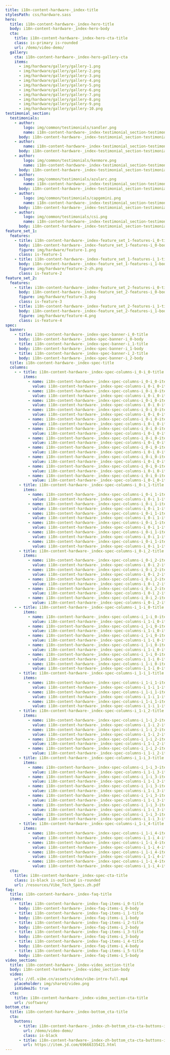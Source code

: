 ```yaml
---
title: i18n-content-hardware-_index-title
stylesPath: css/hardware.sass
hero:
  title: i18n-content-hardware-_index-hero-title
  body: i18n-content-hardware-_index-hero-body
  cta:
    title: i18n-content-hardware-_index-hero-cta-title
    class: is-primary is-rounded
    url: /demo/video-demo/
  gallery:
    cta: i18n-content-hardware-_index-hero-gallery-cta
    items:
      - img/hardware/gallery/gallery-1.png
      - img/hardware/gallery/gallery-2.png
      - img/hardware/gallery/gallery-3.png
      - img/hardware/gallery/gallery-4.png
      - img/hardware/gallery/gallery-5.png
      - img/hardware/gallery/gallery-6.png
      - img/hardware/gallery/gallery-7.png
      - img/hardware/gallery/gallery-8.png
      - img/hardware/gallery/gallery-9.png
      - img/hardware/gallery/gallery-10.png
testimonial_section:
  testimonials:
    - author:
        logo: img/common/testimonials/sandler.png
        name: i18n-content-hardware-_index-testimonial_section-testimonials-i_0-author-name
      body: i18n-content-hardware-_index-testimonial_section-testimonials-i_0-body
    - author:
        name: i18n-content-hardware-_index-testimonial_section-testimonials-i_1-author-name
      body: i18n-content-hardware-_index-testimonial_section-testimonials-i_1-body
    - author:
        logo: img/common/testimonials/kenmore.png
        name: i18n-content-hardware-_index-testimonial_section-testimonials-i_2-author-name
      body: i18n-content-hardware-_index-testimonial_section-testimonials-i_2-body
    - author:
        logo: img/common/testimonials/azularc.png
        name: i18n-content-hardware-_index-testimonial_section-testimonials-i_3-author-name
      body: i18n-content-hardware-_index-testimonial_section-testimonials-i_3-body
    - author:
        logo: img/common/testimonials/capgemini.png
        name: i18n-content-hardware-_index-testimonial_section-testimonials-i_4-author-name
      body: i18n-content-hardware-_index-testimonial_section-testimonials-i_4-body
    - author:
        logo: img/common/testimonials/csi.png
        name: i18n-content-hardware-_index-testimonial_section-testimonials-i_5-author-name
      body: i18n-content-hardware-_index-testimonial_section-testimonials-i_5-body
feature_set_1:
  features:
    - title: i18n-content-hardware-_index-feature_set_1-features-i_0-title
      body: i18n-content-hardware-_index-feature_set_1-features-i_0-body
      figure: img/hardware/feature-1.png
      class: is-feature-1
    - title: i18n-content-hardware-_index-feature_set_1-features-i_1-title
      body: i18n-content-hardware-_index-feature_set_1-features-i_1-body
      figure: img/hardware/feature-2-zh.png
      class: is-feature-2
feature_set_2:
  features:
    - title: i18n-content-hardware-_index-feature_set_2-features-i_0-title
      body: i18n-content-hardware-_index-feature_set_2-features-i_0-body
      figure: img/hardware/feature-3.png
      class: is-feature-3
    - title: i18n-content-hardware-_index-feature_set_2-features-i_1-title
      body: i18n-content-hardware-_index-feature_set_2-features-i_1-body
      figure: img/hardware/feature-4.png
      class: is-feature-4
spec:
  banner:
    - title: i18n-content-hardware-_index-spec-banner-i_0-title
      body: i18n-content-hardware-_index-spec-banner-i_0-body
    - title: i18n-content-hardware-_index-spec-banner-i_1-title
      body: i18n-content-hardware-_index-spec-banner-i_1-body
    - title: i18n-content-hardware-_index-spec-banner-i_2-title
      body: i18n-content-hardware-_index-spec-banner-i_2-body
  title: i18n-content-hardware-_index-spec-title
  columns:
    - - title: i18n-content-hardware-_index-spec-columns-i_0-i_0-title
        items:
          - name: i18n-content-hardware-_index-spec-columns-i_0-i_0-items-i_0-name
            value: i18n-content-hardware-_index-spec-columns-i_0-i_0-items-i_0-value
          - name: i18n-content-hardware-_index-spec-columns-i_0-i_0-items-i_1-name
            value: i18n-content-hardware-_index-spec-columns-i_0-i_0-items-i_1-value
          - name: i18n-content-hardware-_index-spec-columns-i_0-i_0-items-i_2-name
            value: i18n-content-hardware-_index-spec-columns-i_0-i_0-items-i_2-value
          - name: i18n-content-hardware-_index-spec-columns-i_0-i_0-items-i_3-name
            value: i18n-content-hardware-_index-spec-columns-i_0-i_0-items-i_3-value
          - name: i18n-content-hardware-_index-spec-columns-i_0-i_0-items-i_4-name
            value: i18n-content-hardware-_index-spec-columns-i_0-i_0-items-i_4-value
          - name: i18n-content-hardware-_index-spec-columns-i_0-i_0-items-i_5-name
            value: i18n-content-hardware-_index-spec-columns-i_0-i_0-items-i_5-value
          - name: i18n-content-hardware-_index-spec-columns-i_0-i_0-items-i_6-name
            value: i18n-content-hardware-_index-spec-columns-i_0-i_0-items-i_6-value
          - name: i18n-content-hardware-_index-spec-columns-i_0-i_0-items-i_7-name
            value: i18n-content-hardware-_index-spec-columns-i_0-i_0-items-i_7-value
          - name: i18n-content-hardware-_index-spec-columns-i_0-i_0-items-i_8-name
            value: i18n-content-hardware-_index-spec-columns-i_0-i_0-items-i_8-value
          - name: i18n-content-hardware-_index-spec-columns-i_0-i_0-items-i_9-name
            value: i18n-content-hardware-_index-spec-columns-i_0-i_0-items-i_9-value
          - name: i18n-content-hardware-_index-spec-columns-i_0-i_0-items-i_10-name
            value: i18n-content-hardware-_index-spec-columns-i_0-i_0-items-i_10-value
      - title: i18n-content-hardware-_index-spec-columns-i_0-i_1-title
        items:
          - name: i18n-content-hardware-_index-spec-columns-i_0-i_1-items-i_0-name
            value: i18n-content-hardware-_index-spec-columns-i_0-i_1-items-i_0-value
          - name: i18n-content-hardware-_index-spec-columns-i_0-i_1-items-i_1-name
            value: i18n-content-hardware-_index-spec-columns-i_0-i_1-items-i_1-value
          - name: i18n-content-hardware-_index-spec-columns-i_0-i_1-items-i_2-name
            value: i18n-content-hardware-_index-spec-columns-i_0-i_1-items-i_2-value
          - name: i18n-content-hardware-_index-spec-columns-i_0-i_1-items-i_3-name
            value: i18n-content-hardware-_index-spec-columns-i_0-i_1-items-i_3-value
          - name: i18n-content-hardware-_index-spec-columns-i_0-i_1-items-i_4-name
            value: i18n-content-hardware-_index-spec-columns-i_0-i_1-items-i_4-value
          - name: i18n-content-hardware-_index-spec-columns-i_0-i_1-items-i_5-name
            value: i18n-content-hardware-_index-spec-columns-i_0-i_1-items-i_5-value
      - title: i18n-content-hardware-_index-spec-columns-i_0-i_2-title
        items:
          - name: i18n-content-hardware-_index-spec-columns-i_0-i_2-items-i_0-name
            value: i18n-content-hardware-_index-spec-columns-i_0-i_2-items-i_0-value
          - name: i18n-content-hardware-_index-spec-columns-i_0-i_2-items-i_1-name
            value: i18n-content-hardware-_index-spec-columns-i_0-i_2-items-i_1-value
          - name: i18n-content-hardware-_index-spec-columns-i_0-i_2-items-i_2-name
            value: i18n-content-hardware-_index-spec-columns-i_0-i_2-items-i_2-value
          - name: i18n-content-hardware-_index-spec-columns-i_0-i_2-items-i_3-name
            value: i18n-content-hardware-_index-spec-columns-i_0-i_2-items-i_3-value
          - name: i18n-content-hardware-_index-spec-columns-i_0-i_2-items-i_4-name
            value: i18n-content-hardware-_index-spec-columns-i_0-i_2-items-i_4-value
    - - title: i18n-content-hardware-_index-spec-columns-i_1-i_0-title
        items:
          - name: i18n-content-hardware-_index-spec-columns-i_1-i_0-items-i_0-name
            value: i18n-content-hardware-_index-spec-columns-i_1-i_0-items-i_0-value
          - name: i18n-content-hardware-_index-spec-columns-i_1-i_0-items-i_1-name
            value: i18n-content-hardware-_index-spec-columns-i_1-i_0-items-i_1-value
          - name: i18n-content-hardware-_index-spec-columns-i_1-i_0-items-i_2-name
            value: i18n-content-hardware-_index-spec-columns-i_1-i_0-items-i_2-value
          - name: i18n-content-hardware-_index-spec-columns-i_1-i_0-items-i_3-name
            value: i18n-content-hardware-_index-spec-columns-i_1-i_0-items-i_3-value
          - name: i18n-content-hardware-_index-spec-columns-i_1-i_0-items-i_4-name
            value: i18n-content-hardware-_index-spec-columns-i_1-i_0-items-i_4-value
          - name: i18n-content-hardware-_index-spec-columns-i_1-i_0-items-i_5-name
            value: i18n-content-hardware-_index-spec-columns-i_1-i_0-items-i_5-value
      - title: i18n-content-hardware-_index-spec-columns-i_1-i_1-title
        items:
          - name: i18n-content-hardware-_index-spec-columns-i_1-i_1-items-i_0-name
            value: i18n-content-hardware-_index-spec-columns-i_1-i_1-items-i_0-value
          - name: i18n-content-hardware-_index-spec-columns-i_1-i_1-items-i_1-name
            value: i18n-content-hardware-_index-spec-columns-i_1-i_1-items-i_1-value
          - name: i18n-content-hardware-_index-spec-columns-i_1-i_1-items-i_2-name
            value: i18n-content-hardware-_index-spec-columns-i_1-i_1-items-i_2-value
      - title: i18n-content-hardware-_index-spec-columns-i_1-i_2-title
        items:
          - name: i18n-content-hardware-_index-spec-columns-i_1-i_2-items-i_0-name
            value: i18n-content-hardware-_index-spec-columns-i_1-i_2-items-i_0-value
          - name: i18n-content-hardware-_index-spec-columns-i_1-i_2-items-i_1-name
            value: i18n-content-hardware-_index-spec-columns-i_1-i_2-items-i_1-value
          - name: i18n-content-hardware-_index-spec-columns-i_1-i_2-items-i_2-name
            value: i18n-content-hardware-_index-spec-columns-i_1-i_2-items-i_2-value
          - name: i18n-content-hardware-_index-spec-columns-i_1-i_2-items-i_3-name
            value: i18n-content-hardware-_index-spec-columns-i_1-i_2-items-i_3-value
      - title: i18n-content-hardware-_index-spec-columns-i_1-i_3-title
        items:
          - name: i18n-content-hardware-_index-spec-columns-i_1-i_3-items-i_0-name
            value: i18n-content-hardware-_index-spec-columns-i_1-i_3-items-i_0-value
          - name: i18n-content-hardware-_index-spec-columns-i_1-i_3-items-i_1-name
            value: i18n-content-hardware-_index-spec-columns-i_1-i_3-items-i_1-value
          - name: i18n-content-hardware-_index-spec-columns-i_1-i_3-items-i_2-name
            value: i18n-content-hardware-_index-spec-columns-i_1-i_3-items-i_2-value
          - name: i18n-content-hardware-_index-spec-columns-i_1-i_3-items-i_3-name
            value: i18n-content-hardware-_index-spec-columns-i_1-i_3-items-i_3-value
          - name: i18n-content-hardware-_index-spec-columns-i_1-i_3-items-i_4-name
            value: i18n-content-hardware-_index-spec-columns-i_1-i_3-items-i_4-value
          - name: i18n-content-hardware-_index-spec-columns-i_1-i_3-items-i_5-name
            value: i18n-content-hardware-_index-spec-columns-i_1-i_3-items-i_5-value
      - title: i18n-content-hardware-_index-spec-columns-i_1-i_4-title
        items:
          - name: i18n-content-hardware-_index-spec-columns-i_1-i_4-items-i_0-name
            value: i18n-content-hardware-_index-spec-columns-i_1-i_4-items-i_0-value
          - name: i18n-content-hardware-_index-spec-columns-i_1-i_4-items-i_1-name
            value: i18n-content-hardware-_index-spec-columns-i_1-i_4-items-i_1-value
          - name: i18n-content-hardware-_index-spec-columns-i_1-i_4-items-i_2-name
            value: i18n-content-hardware-_index-spec-columns-i_1-i_4-items-i_2-value
          - name: i18n-content-hardware-_index-spec-columns-i_1-i_4-items-i_3-name
            value: i18n-content-hardware-_index-spec-columns-i_1-i_4-items-i_3-value
  cta:
    title: i18n-content-hardware-_index-spec-cta-title
    class: is-black is-outlined is-rounded
    url: /resources/Vibe_Tech_Specs.zh.pdf
faq:
  title: i18n-content-hardware-_index-faq-title
  items:
    - title: i18n-content-hardware-_index-faq-items-i_0-title
      body: i18n-content-hardware-_index-faq-items-i_0-body
    - title: i18n-content-hardware-_index-faq-items-i_1-title
      body: i18n-content-hardware-_index-faq-items-i_1-body
    - title: i18n-content-hardware-_index-faq-items-i_2-title
      body: i18n-content-hardware-_index-faq-items-i_2-body
    - title: i18n-content-hardware-_index-faq-items-i_3-title
      body: i18n-content-hardware-_index-faq-items-i_3-body
    - title: i18n-content-hardware-_index-faq-items-i_4-title
      body: i18n-content-hardware-_index-faq-items-i_4-body
    - title: i18n-content-hardware-_index-faq-items-i_5-title
      body: i18n-content-hardware-_index-faq-items-i_5-body
video_section:
  title: i18n-content-hardware-_index-video_section-title
  body: i18n-content-hardware-_index-video_section-body
  video:
    url: //dl.vibe.cn/assets/video/vibe-intro-full.mp4
    placeholder: img/shared/video.png
    isVideoJS: true
  cta:
    title: i18n-content-hardware-_index-video_section-cta-title
    url: /software/
bottom_cta:
  title: i18n-content-hardware-_index-bottom_cta-title
  cta:
    buttons:
      - title: i18n-content-hardware-_index-zh-bottom_cta-cta-buttons-i_0-title
        url: /demo/video-demo/
        class: is-black
      - title: i18n-content-hardware-_index-zh-bottom_cta-cta-buttons-i_1-title
        url: https://item.jd.com/69666335421.html
---
```

